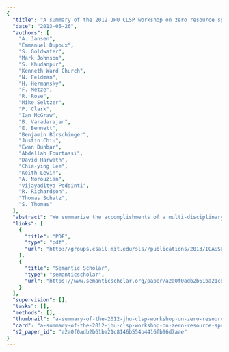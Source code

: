 ```yaml
---
{
  "title": "A summary of the 2012 JHU CLSP workshop on zero resource speech technologies and models of early language acquisition",
  "date": "2013-05-26",
  "authors": [
    "A. Jansen",
    "Emmanuel Dupoux",
    "S. Goldwater",
    "Mark Johnson",
    "S. Khudanpur",
    "Kenneth Ward Church",
    "N. Feldman",
    "H. Hermansky",
    "F. Metze",
    "R. Rose",
    "Mike Seltzer",
    "P. Clark",
    "Ian McGraw",
    "B. Varadarajan",
    "E. Bennett",
    "Benjamin Börschinger",
    "Justin Chiu",
    "Ewan Dunbar",
    "Abdellah Fourtassi",
    "David Harwath",
    "Chia-ying Lee",
    "Keith Levin",
    "A. Norouzian",
    "Vijayaditya Peddinti",
    "R. Richardson",
    "Thomas Schatz",
    "S. Thomas"
  ],
  "abstract": "We summarize the accomplishments of a multi-disciplinary workshop exploring the computational and scientific issues surrounding zero resource (unsupervised) speech technologies and related models of early language acquisition. Centered around the tasks of phonetic and lexical discovery, we consider unified evaluation metrics, present two new approaches for improving speaker independence in the absence of supervision, and evaluate the application of Bayesian word segmentation algorithms to automatic subword unit tokenizations. Finally, we present two strategies for integrating zero resource techniques into supervised settings, demonstrating the potential of unsupervised methods to improve mainstream technologies.",
  "links": [
    {
      "title": "PDF",
      "type": "pdf",
      "url": "http://groups.csail.mit.edu/sls//publications/2013/ICASSP2013_JHU_Workshop.pdf"
    },
    {
      "title": "Semantic Scholar",
      "type": "semanticscholar",
      "url": "https://www.semanticscholar.org/paper/a2a0f0adb2b61ba21c8146b554b4416fb96d7aae"
    }
  ],
  "supervision": [],
  "tasks": [],
  "methods": [],
  "thumbnail": "a-summary-of-the-2012-jhu-clsp-workshop-on-zero-resource-speech-technologies-and-models-of-early-language-acquisition-thumb.jpg",
  "card": "a-summary-of-the-2012-jhu-clsp-workshop-on-zero-resource-speech-technologies-and-models-of-early-language-acquisition-card.jpg",
  "s2_paper_id": "a2a0f0adb2b61ba21c8146b554b4416fb96d7aae"
}
---
```


